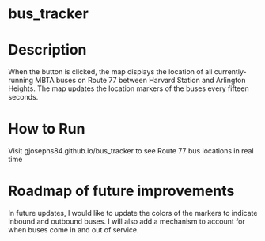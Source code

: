 # bus_tracker
# Description
When the button is clicked, the map displays the location of all currently-running MBTA buses on Route 77 between Harvard Station and Arlington Heights. The map updates the location markers of the buses every fifteen seconds.

# How to Run
Visit gjosephs84.github.io/bus_tracker to see Route 77 bus locations in real time

# Roadmap of future improvements
In future updates, I would like to update the colors of the markers to indicate inbound and outbound buses. I will also add a mechanism to account for when buses come in and out of service.